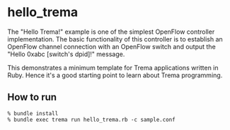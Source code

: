 hello_trema
===========

The "Hello Trema!" example is one of the simplest OpenFlow controller
implementation. The basic functionality of this controller is to
establish an OpenFlow channel connection with an OpenFlow switch and
output the "Hello 0xabc [switch's dpid]!" message.

This demonstrates a minimum template for Trema applications written in
Ruby. Hence it's a good starting point to learn about Trema
programming.

How to run
----------

```
% bundle install
% bundle exec trema run hello_trema.rb -c sample.conf
```
